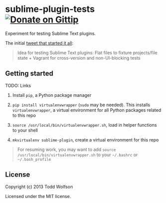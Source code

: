 # sublime-plugin-tests [![Donate on Gittip](http://badgr.co/gittip/twolfson.png)](https://www.gittip.com/twolfson/)

Experiment for testing Sublime Text plugins.

The initial [tweet that started it all][tweet]:

> Idea for testing Sublime Text plugins: Flat files to fixture projects/file state + Vagrant for cross-version and non-UI-blocking tests

[tweet]: https://twitter.com/twolfsn/status/355117682032521218

## Getting started

TODO: Links

1. Install `pip`, a Python package manager

2. `pip install virtualenvwrapper` (`sudo` may be needed). This installs `virtualenvwrapper`, a virtual environment for all Python packages related to this repo

3. `source /usr/local/bin/virtualenvwrapper.sh`, load in helper functions to your shell

4. `mkvirtualenv sublime-plugin`, create a virtual environment for this repo

> For resuming work, you may want to add `source /usr/local/bin/virtualenvwrapper.sh` to your `~/.bashrc` or `~/.bash_profile`

## License
Copyright (c) 2013 Todd Wolfson

Licensed under the MIT license.
